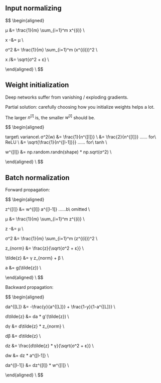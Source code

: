 ﻿## Input normalizing

$$
\begin{aligned}

μ &= \frac{1}{m} \sum_{i=1}^m x^{(i)} \\

x -&= μ \\

σ^2 &= \frac{1}{m} \sum_{i=1}^m (x^{(i)})^2 \\

x /&= \sqrt{σ^2 + ε} \\

\end{aligned} \\
$$

## Weight initialization

Deep networks suffer from vanishing / exploding gradients.

Partial solution: carefully choosing how you initialize weights helps a lot.

The larger $n^{[l]}$ is, the smaller $w^{[l]}$ should be.

$$
\begin{aligned}

target\ variance\ σ^2(w)
&= \frac{1}{n^{[l]}} \\
&= \frac{2}{n^{[l]}} ...... for\ ReLU \\
&= \sqrt{\frac{1}{n^{[l-1]}}} ...... for\ tanh \\

w^{[l]} &= np.random.randn(shape) * np.sqrt(σ^2) \\

\end{aligned} \\
$$

## Batch normalization

Forward propagation:

$$
\begin{aligned}

z^{[l]} &= w^{[l]} a^{[l-1]} ......b\ omitted \\

μ &= \frac{1}{m} \sum_{i=1}^m z^{(i)} \\

z -&= μ \\

σ^2 &= \frac{1}{m} \sum_{i=1}^m (z^{(i)})^2 \\

z_{norm} &= \frac{z}{\sqrt{σ^2 + ε}} \\

\tilde{z} &= γ z_{norm} + β \\

a &= g(\tilde{z}) \\

\end{aligned} \\
$$

Backward propagation:

$$
\begin{aligned}

da^{[L]} &= -\frac{y}{a^{[L]}} + \frac{1-y}{1-a^{[L]}} \\

d\tilde{z} &= da * g'(\tilde{z}) \\

dγ &= d\tilde{z} * z_{norm} \\

dβ &= d\tilde{z} \\

dz &= \frac{d\tilde{z} * γ}{\sqrt{σ^2 + ε}} \\

dw &= dz * a^{[l-1]} \\

da^{[l-1]} &= dz^{[l]} * w^{[l]} \\

\end{aligned} \\
$$
